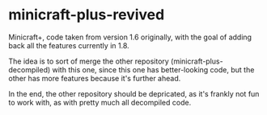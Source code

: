 # minicraft-plus-revived
Minicraft+, code taken from version 1.6 originally, with the goal of adding back all the features currently in 1.8.

The idea is to sort of merge the other repository (minicraft-plus-decompiled) with this one, since this one has better-looking code, but the other has more features because it's further ahead.

In the end, the other repository should be depricated, as it's frankly not fun to work with, as with pretty much all decompiled code.
